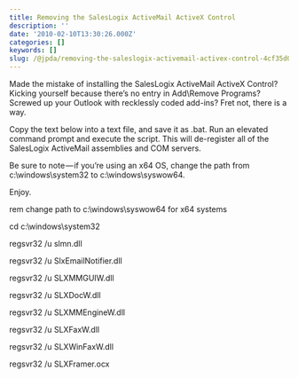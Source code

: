 ```yaml
---
title: Removing the SalesLogix ActiveMail ActiveX Control
description: ''
date: '2010-02-10T13:30:26.000Z'
categories: []
keywords: []
slug: /@jpda/removing-the-saleslogix-activemail-activex-control-4cf35d0d791
---
```


Made the mistake of installing the SalesLogix ActiveMail ActiveX Control? Kicking yourself because there’s no entry in Add\\Remove Programs? Screwed up your Outlook with recklessly coded add-ins? Fret not, there is a way.

Copy the text below into a text file, and save it as <filename>.bat. Run an elevated command prompt and execute the script. This will de-register all of the SalesLogix ActiveMail assemblies and COM servers.

Be sure to note — if you’re using an x64 OS, change the path from c:\\windows\\system32 to c:\\windows\\syswow64.

Enjoy.

rem change path to c:\\windows\\syswow64 for x64 systems

cd c:\\windows\\system32

regsvr32 /u slmn.dll

regsvr32 /u SlxEmailNotifier.dll

regsvr32 /u SLXMMGUIW.dll

regsvr32 /u SLXDocW.dll

regsvr32 /u SLXMMEngineW.dll

regsvr32 /u SLXFaxW.dll

regsvr32 /u SLXWinFaxW.dll

regsvr32 /u SLXFramer.ocx